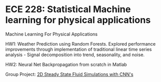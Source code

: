 # ECE 228: Statistical Machine learning for physical applications
Machine Learning For Physical Applications

HW1: Weather Prediction using Random Forests. Explored performance improvements through implementation of traditional linear time series analysis - Signal decomposition into trend, seasonality, and noise.

HW2: Neural Net Backpropagation from scratch in Matlab

Group Project: [2D Steady State Fluid Simulations with CNN's](https://github.com/sguerin13/CNN_2D_CFD_ECE_228)
